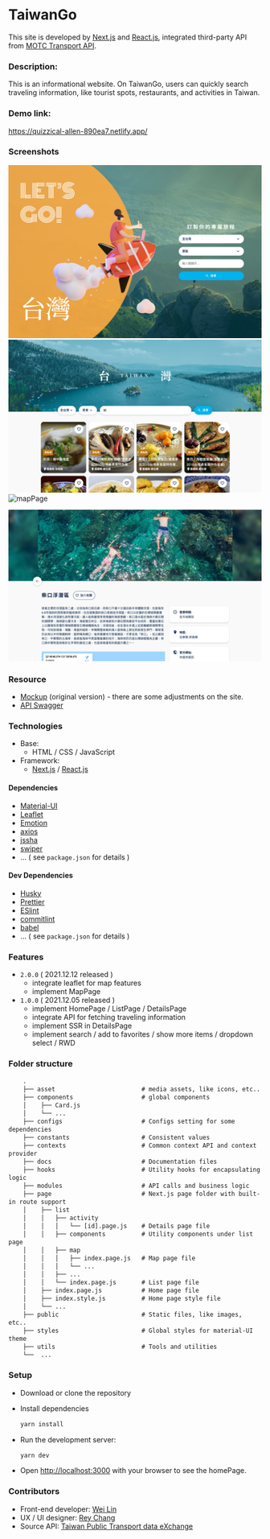 # TaiwanGo

This site is developed by [Next.js](https://nextjs.org/) and [React.js](https://reactjs.org/), integrated third-party API from [MOTC Transport API](https://ptx.transportdata.tw/MOTC?t=Tourism&v=2).

### Description:

This is an informational website. On TaiwanGo, users can quickly search traveling information, like tourist spots, restaurants, and activities in Taiwan.

### Demo link:

https://quizzical-allen-890ea7.netlify.app/

### Screenshots

![homePage](./docs/homePage.png)
![listPage](./docs/listPage.png)
![mapPage](./docs/mapPage.png)

![detailsPage](./docs/detailsPage.png)

### Resource

- [Mockup](https://www.figma.com/file/YQ0Q6Gbj8YRVSntbVXcTPy/Week-1-%7C-%E5%8F%B0%E7%81%A3%E6%97%85%E9%81%8A%E6%99%AF%E9%BB%9E%E5%B0%8E%E8%A6%BD?node-id=0%3A1) (original version) - there are some adjustments on the site.
- [API Swagger](https://ptx.transportdata.tw/MOTC/?t=Tourism&v=2&urls.primaryName=%E8%A7%80%E5%85%89V2#/Tourism)

### Technologies

- Base:
  - HTML / CSS / JavaScript
- Framework:
  - [Next.js](https://nextjs.org/) / [React.js](https://reactjs.org/)

#### Dependencies

- [Material-UI](https://mui.com/)
- [Leaflet](https://leafletjs.com/)
- [Emotion](https://emotion.sh/docs/introduction)
- [axios](https://github.com/axios/axios)
- [jssha](https://github.com/Caligatio/jsSHA)
- [swiper](https://swiperjs.com/)
- ... ( see `package.json` for details )

#### Dev Dependencies

- [Husky](https://github.com/typicode/husky)
- [Prettier](https://prettier.io/)
- [ESlint](https://eslint.bootcss.com/)
- [commitlint](https://github.com/conventional-changelog/commitlint)
- [babel](https://babeljs.io/)
- ... ( see `package.json` for details )

### Features

- `2.0.0` ( 2021.12.12 released )
  - integrate leaflet for map features
  - implement MapPage
- `1.0.0` ( 2021.12.05 released )
  - implement HomePage / ListPage / DetailsPage
  - integrate API for fetching traveling information
  - implement SSR in DetailsPage
  - implement search / add to favorites / show more items / dropdown select / RWD

### Folder structure

```
    .
    ├── asset                        # media assets, like icons, etc..
    ├── components                   # global components
    │    ├── Card.js
    │    └── ...
    ├── configs                      # Configs setting for some dependencies
    ├── constants                    # Consistent values
    ├── contexts                     # Common context API and context provider
    ├── docs                         # Documentation files
    ├── hooks                        # Utility hooks for encapsulating logic
    ├── modules                      # API calls and business logic
    ├── page                         # Next.js page folder with built-in route support
    │    ├── list
    │    │   ├── activity
    │    │   │   └── [id].page.js    # Details page file
    │    │   ├── components          # Utility components under list page
    │    │   ├── map
    │    │   │   ├── index.page.js   # Map page file
    │    │   │   └── ...
    │    │   ├── ...
    │    │   └── index.page.js       # List page file
    │    ├── index.page.js           # Home page file
    │    ├── index.style.js          # Home page style file
    │    └── ...
    ├── public                       # Static files, like images, etc..
    ├── styles                       # Global styles for material-UI theme
    ├── utils                        # Tools and utilities
    └──  ...

```

### Setup

- Download or clone the repository
- Install dependencies
  ```bash
  yarn install
  ```
- Run the development server:

  ```bash
  yarn dev
  ```

- Open [http://localhost:3000](http://localhost:3000) with your browser to see the homePage.

### Contributors

- Front-end developer: [Wei Lin](https://github.com/WeiLin18)
- UX / UI designer: [Rey Chang](https://2021.thef2e.com/users/6296427084285739362)
- Source API: [Taiwan Public Transport data eXchange](https://ptx.transportdata.tw/PTX/)
